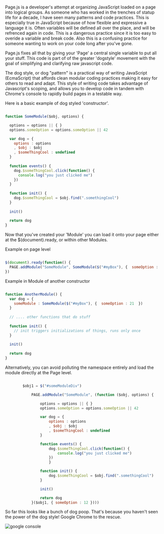 Page.js is a developer's attempt at organizing JavaScript loaded on a page into logical groups.
As someone who has worked in the trenches of statup life for a decade, I have seen many patterns and code practices. 
This is especially true in JavaScript because of how flexible and expressive a language it is. 
Often variables will be defined all over the place, and will be refrenced again in code. 
This is a dangerous practice since it is too easy to overide a variable and break code.
Also this is a confusing practice for someone wanting to work on your code long after you've gone. 

Page.js fixes all that by giving your 'Page' a central single variable to put all your stuff. This code
is part of of the greater 'dogstyle' movement with the goal of simplifying and clarifying raw javascript code.

The dog style, or dog "pattern" is a practical way of writing JavaScript (EcmaScript) 
that affords clean modular coding practices making it easy for others to read and adapt. This style
of writing code takes advantage of Javascript's scoping, and allows you to develop code in tandem with
Chrome's console to rapidly build pages in a testable way.

Here is a basic example of dog styled 'constructor'.

```JavaScript

function SomeModule($obj, options) {

  options = options || { }
  options.someOption = options.someOption || 42

  var dog = {
    options : options
    , $obj : $obj
    , $someThingCool : undefined
  }
  
  function events() {
    dog.$someThingCool.click(function() {
      console.log("you just clicked me")
    })
  }
  
  function init() {
    dog.$someThingCool = $obj.find(".somethingCool")
  }
  
  init()
  
  return dog
}
```

Now that you've created your 'Module' you can load it onto your page either at the $(document).ready,
or within other Modules.

Example on page level

```JavaScript

$(document).ready(function() {
  PAGE.addModule("SomeModule", SomeModule($("#myBox"), {  someOption : 21  }))
})

```

Example in Module of another constructor
```JavaScript

function AnotherModule() {
  var dog = {
    someModule : SomeModule($("#myBox"), {  someOption : 21  })
  }
  
  // .... other functions that do stuff
  
  function init() {
    // init triggers initializations of things, runs only once
  }
  
  init()
  
  return dog
}
```

Alternatively, you can avoid polluting the namespace entirely and load the module directly at the Page level.

```JavaScript

  		$obj1 = $("#someModuleDiv")

			PAGE.addModule("SomeModule", (function ($obj, options) {

				options = options || { }
				options.someOption = options.someOption || 42

				var dog = {
					options : options
					, $obj : $obj
					, $someThingCool : undefined
				}

				function events() {
					dog.$someThingCool.click(function() {
						console.log("you just clicked me")
					})
					}

				function init() {
					dog.$someThingCool = $obj.find(".somethingCool")
				}

				init()

				return dog
			}($obj1, { someOption : 12 })))


```

So far this looks like a bunch of dog poop. That's because you haven't seen the power of the dog style!
Google Chrome to the rescue.

![google console](http://www.mangoroom.com/work/example-console.png)
